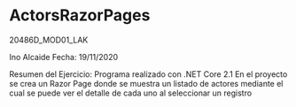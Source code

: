 # ActorsRazorPages
20486D_MOD01_LAK

Ino Alcaide Fecha: 19/11/2020

Resumen del Ejercicio: Programa realizado con .NET Core 2.1 
                       En el proyecto se crea un Razor Page donde se muestra un listado de actores mediante el cual se puede ver el detalle de cada uno al seleccionar un registro
